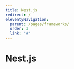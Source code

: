 ```yaml
---
title: Nest.js
redirect: /
eleventyNavigation:
  parent: /pages/frameworks/
  order: 3
  link: '#'
---
```


# Nest.js
